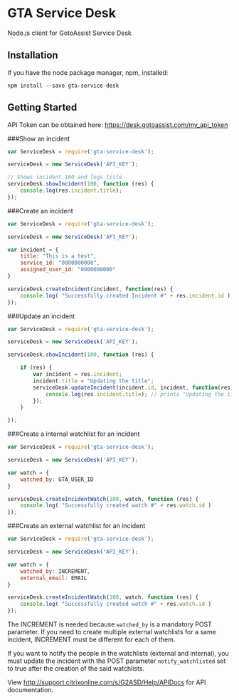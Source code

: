 # GTA Service Desk

Node.js client for GotoAssist Service Desk

## Installation

If you have the node package manager, npm, installed:

```shell
npm install --save gta-service-desk
```

## Getting Started

API Token can be obtained here: https://desk.gotoassist.com/my_api_token

###Show an incident
```javascript
var ServiceDesk = require('gta-service-desk');

serviceDesk = new ServiceDesk('API_KEY');

// Shows incident 100 and logs title
serviceDesk.showIncident(100, function (res) {
    console.log(res.incident.title);
});
```

###Create an incident
```javascript
var ServiceDesk = require('gta-service-desk');

serviceDesk = new ServiceDesk('API_KEY');

var incident = {
    title: "This is a test",
    service_id: "0000000000",
    assigned_user_id: "0000000000"
}

serviceDesk.createIncident(incident, function(res) {
    console.log( "Successfully created Incident #" + res.incident.id )
});

```

###Update an incident
```javascript
var ServiceDesk = require('gta-service-desk');

serviceDesk = new ServiceDesk('API_KEY');

serviceDesk.showIncident(100, function (res) {

    if (res) {
        var incident = res.incident;
        incident.title = "Updating the title";
        serviceDesk.updateIncident(incident.id, incident, function(res) {
            console.log(res.incident.title); // prints "Updating the title"
        });
    }

});
```

###Create a internal watchlist for an incident
```javascript
var ServiceDesk = require('gta-service-desk');

serviceDesk = new ServiceDesk('API_KEY');

var watch = {
    watched_by: GTA_USER_ID
}

serviceDesk.createIncidentWatch(100, watch, function (res) {
    console.log( "Successfully created watch #" + res.watch.id )
});
```

###Create an external watchlist for an incident
```javascript
var ServiceDesk = require('gta-service-desk');

serviceDesk = new ServiceDesk('API_KEY');

var watch = {
    watched_by: INCREMENT,
    external_email: EMAIL
}

serviceDesk.createIncidentWatch(100, watch, function (res) {
    console.log( "Successfully created watch #" + res.watch.id )
});
```
The INCREMENT is needed because `watched_by` is a mandatory POST parameter. If you need to create multiple external watchlists for a same incident, INCREMENT must be different for each of them. 

If you want to notify the people in the watchlists (external and internal), you must update the incident with the POST parameter `notify_watchlisted` set to true after the creation of the said watchlists.


View http://support.citrixonline.com/s/G2ASD/Help/APIDocs for API documentation.